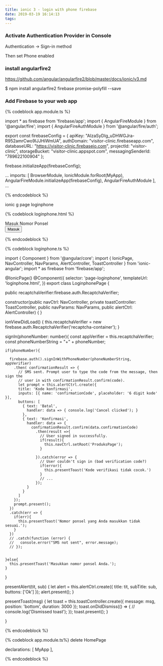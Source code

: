 ```yaml
---
title: ionic 3 - login with phone firebase
date: 2019-03-19 16:14:13
tags:
---
```


### Activate Authentication Provider in Console

Authentication -> Sign-in method

Then set Phone enabled


### install angularfire2

https://github.com/angular/angularfire2/blob/master/docs/ionic/v3.md

$ npm install angularfire2 firebase promise-polyfill --save
<!-- more -->


### Add Firebase to your web app


{% codeblock app.module.ts %}

import * as firebase from 'firebase/app';
import { AngularFireModule } from '@angular/fire';
import { AngularFireAuthModule } from '@angular/fire/auth';

export const firebaseConfig = {
  apiKey: "AIzaSyDIg_uDHWGJra-R952amrCwo9IJJHiWmUA",
  authDomain: "visitor-clinic.firebaseapp.com",
  databaseURL: "https://visitor-clinic.firebaseio.com",
  projectId: "visitor-clinic",
  storageBucket: "visitor-clinic.appspot.com",
  messagingSenderId: "789622100904"
};

firebase.initializeApp(firebaseConfig);


...
imports: [
BrowserModule,
IonicModule.forRoot(MyApp),
AngularFireModule.initializeApp(firebaseConfig),
AngularFireAuthModule
],
...

{% endcodeblock %}



ionic g page loginphone


{% codeblock loginphone.html %}

<ion-header>
  <ion-navbar>
    <ion-title>Masuk</ion-title>
  </ion-navbar>
</ion-header>

<ion-content padding>
  <ion-item>
    <ion-label stacked>Nomor Ponsel</ion-label>
    <ion-input type="number" placeholder="Contoh: 62852433xxxxx" [(ngModel)]="phoneNumber"></ion-input>
  </ion-item>
  <div id="recaptcha-container"></div>
</ion-content>

<ion-footer>
  <button ion-button full large color="dark" (click)="signIn(phoneNumber)">
      Masuk
  </button>
</ion-footer> 

{% endcodeblock %}


{% codeblock loginphone.ts %}

import { Component } from '@angular/core';
import { IonicPage, NavController, NavParams, AlertController, ToastController } from 'ionic-angular';
import * as firebase from 'firebase/app';

@IonicPage()
@Component({
  selector: 'page-loginphone',
  templateUrl: 'loginphone.html',
})
export class LoginphonePage {

  public recaptchaVerifier:firebase.auth.RecaptchaVerifier;

  constructor(public navCtrl: NavController,
    private toastController: ToastController,
    public navParams: NavParams, 
    public alertCtrl: AlertController) {
  }

  ionViewDidLoad() {
    this.recaptchaVerifier = new firebase.auth.RecaptchaVerifier('recaptcha-container');
  }

  signIn(phoneNumber: number){
    const appVerifier = this.recaptchaVerifier;
    const phoneNumberString = "+" + phoneNumber;

    if(phoneNumber){

      firebase.auth().signInWithPhoneNumber(phoneNumberString, appVerifier)
        .then( confirmationResult => {
          // SMS sent. Prompt user to type the code from the message, then sign the
          // user in with confirmationResult.confirm(code).
          let prompt = this.alertCtrl.create({
          title: 'Kode konfirmasi',
          inputs: [{ name: 'confirmationCode', placeholder: '6 digit kode' }],
          buttons: [
            { text: 'Batal',
              handler: data => { console.log('Cancel clicked'); }
            },
            { text: 'Konfirmasi',
              handler: data => {
                confirmationResult.confirm(data.confirmationCode)
                  .then(result =>{
                    // User signed in successfully.
                    if(result){
                      this.navCtrl.setRoot('ProduksPage');
                    }

                  }).catch(error => {
                    // User couldn't sign in (bad verification code?)
                    if(error){
                      this.presentToast('Kode verifikasi tidak cocok.')
                    }
                    // ...
                  });
              }
            }
          ]
        });
        prompt.present();
      })
      .catch(err => {        
        if(err){
          this.presentToast('Nomor ponsel yang Anda masukkan tidak sesuai.');
        }
      })
      // .catch(function (error) {
      //   console.error("SMS not sent", error.message);
      // });
      

    }else{
      this.presentToast('Masukkan nomor ponsel Anda.');
    }

  }

  presentAlert(tit, sub) {
    let alert = this.alertCtrl.create({
      title: tit,
      subTitle: sub,
      buttons: ['Ok']
    });
    alert.present();
  }
  
  presentToast(msg) {
    let toast = this.toastController.create({
      message: msg,
      position: 'bottom',
      duration: 3000
    });
    toast.onDidDismiss(() => {
      // console.log('Dismissed toast');
    });
    toast.present();
  }

}

{% endcodeblock %}


{% codeblock app.module.ts%}
delete HomePage

  declarations: [
    MyApp
  ],

{% endcodeblock %}